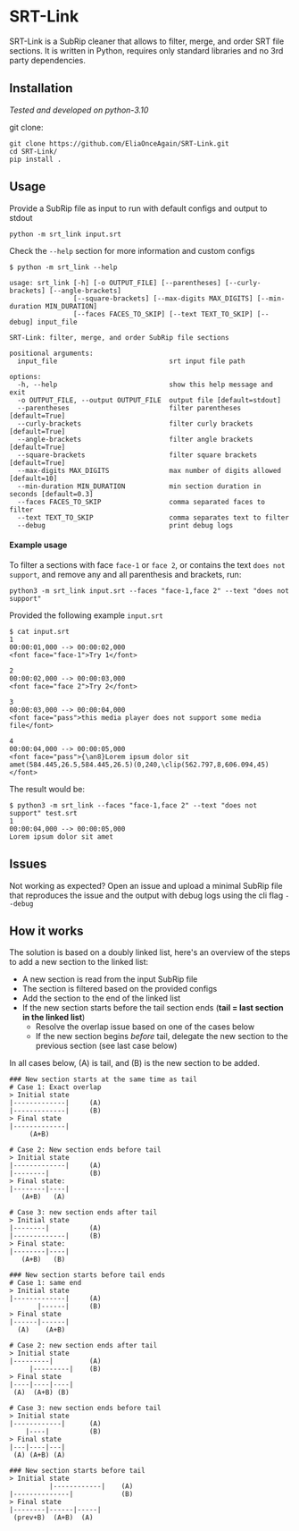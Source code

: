 # SRT-Link
SRT-Link is a SubRip cleaner that allows to filter, merge, and order SRT file sections.
It is written in Python, requires only standard libraries and no 3rd party dependencies.

## Installation

*Tested and developed on python-3.10*

git clone:
```shell
git clone https://github.com/EliaOnceAgain/SRT-Link.git
cd SRT-Link/
pip install .
```
## Usage

Provide a SubRip file as input to run with default configs and output to stdout
```shell
python -m srt_link input.srt
```

Check the `--help` section for more information and custom configs 
```shell
$ python -m srt_link --help

usage: srt_link [-h] [-o OUTPUT_FILE] [--parentheses] [--curly-brackets] [--angle-brackets] 
                [--square-brackets] [--max-digits MAX_DIGITS] [--min-duration MIN_DURATION] 
                [--faces FACES_TO_SKIP] [--text TEXT_TO_SKIP] [--debug] input_file

SRT-Link: filter, merge, and order SubRip file sections

positional arguments:
  input_file                            srt input file path

options:
  -h, --help                            show this help message and exit
  -o OUTPUT_FILE, --output OUTPUT_FILE  output file [default=stdout]
  --parentheses                         filter parentheses [default=True]
  --curly-brackets                      filter curly brackets [default=True]
  --angle-brackets                      filter angle brackets [default=True]
  --square-brackets                     filter square brackets [default=True]
  --max-digits MAX_DIGITS               max number of digits allowed [default=10]
  --min-duration MIN_DURATION           min section duration in seconds [default=0.3]
  --faces FACES_TO_SKIP                 comma separated faces to filter
  --text TEXT_TO_SKIP                   comma separates text to filter
  --debug                               print debug logs
```

#### Example usage
To filter a sections with face `face-1` or `face 2`, or contains the text `does not support`, 
and remove any and all parenthesis and brackets, run:
```shell
python3 -m srt_link input.srt --faces "face-1,face 2" --text "does not support"
```

Provided the following example `input.srt`
```text
$ cat input.srt
1
00:00:01,000 --> 00:00:02,000
<font face="face-1">Try 1</font>

2
00:00:02,000 --> 00:00:03,000
<font face="face 2">Try 2</font>

3
00:00:03,000 --> 00:00:04,000
<font face="pass">this media player does not support some media file</font>

4
00:00:04,000 --> 00:00:05,000
<font face="pass">{\an8}Lorem ipsum dolor sit amet(584.445,26.5,584.445,26.5)(0,240,\clip(562.797,8,606.094,45)</font>
```
The result would be:
```text
$ python3 -m srt_link --faces "face-1,face 2" --text "does not support" test.srt
1
00:00:04,000 --> 00:00:05,000
Lorem ipsum dolor sit amet
```

## Issues
Not working as expected? Open an issue and upload a minimal SubRip file that reproduces the issue and the output 
with debug logs using the cli flag `--debug`


## How it works
The solution is based on a doubly linked list, here's an overview of the steps to add a new section to the linked list:
- A new section is read from the input SubRip file
- The section is filtered based on the provided configs
- Add the section to the end of the linked list
- If the new section starts before the tail section ends (**tail = last section in the linked list**)
  - Resolve the overlap issue based on one of the cases below
  - If the new section begins *before* tail, delegate the new section to the previous section (see last case below)

In all cases below, (A) is tail, and (B) is the new section to be added.
```text
### New section starts at the same time as tail
# Case 1: Exact overlap
> Initial state
|-------------|     (A)
|-------------|     (B)
> Final state
|-------------|
     (A+B)

# Case 2: New section ends before tail
> Initial state
|-------------|     (A)
|--------|          (B)
> Final state:
|--------|----|
   (A+B)   (A)
   
# Case 3: new section ends after tail
> Initial state
|--------|          (A)
|-------------|     (B)
> Final state:
|--------|----|
   (A+B)   (B)

### New section starts before tail ends
# Case 1: same end
> Initial state
|-------------|     (A)
       |------|     (B)
> Final state
|------|------|
  (A)    (A+B)

# Case 2: new section ends after tail
> Initial state
|---------|         (A)
     |---------|    (B)
> Final state
|----|----|----|
 (A)  (A+B) (B)
 
# Case 3: new section ends before tail
> Initial state
|------------|      (A)
    |----|          (B)
> Final state
|---|----|---|
 (A) (A+B) (A)

### New section starts before tail
> Initial state
          |------------|    (A)
|--------------|            (B)
> Final state
|--------|------|-----|
 (prev+B)  (A+B)  (A)
```
